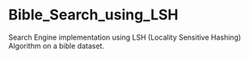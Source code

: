 # Bible_Search_using_LSH
Search Engine implementation using LSH (Locality Sensitive Hashing) Algorithm on a bible dataset.
